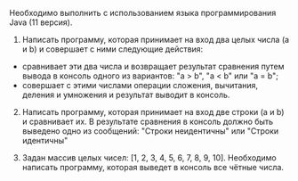 Необходимо выполнить с использованием языка программирования Java (11 версия).

1. Написать программу, которая принимает на вход два целых числа (a и b) и совершает с ними следующие действия:
- сравнивает эти два числа и возвращает результат сравнения путем вывода в консоль одного из вариантов: "a > b", "a < b" или "a = b";
- совершает с этими числами операции сложения, вычитания, деления и умножения и результат выводит в консоль.

2. Написать программу, которая принимает на вход две строки (a и b) и сравнивает их. В результате сравнения в консоль должно быть выведено одно из сообщений: "Строки неидентичны" или "Строки идентичны"

3. Задан массив целых чисел: [1, 2, 3, 4, 5, 6, 7, 8, 9, 10]. Необходимо написать программу, которая выведет в консоль все чётные числа. 


